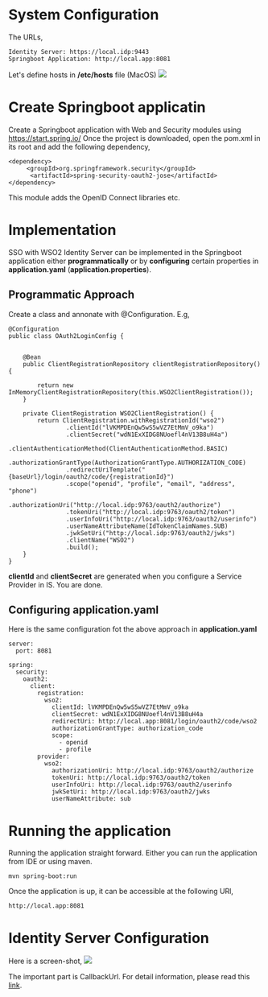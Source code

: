 # System Configuration
The URLs,
```
Identity Server: https://local.idp:9443
Springboot Application: http://local.app:8081
```


Let's define hosts in **/etc/hosts** file (MacOS)
![](https://github.com/anupamgogoi-wso2/wso2-summit/blob/master/spring-oauth2-login/docs/hosts-config.png?raw=true)

# Create Springboot applicatin

Create a Springboot application with Web and Security modules using https://start.spring.io/
Once the project is downloaded, open the pom.xml in its root and add the following dependency,
```
<dependency>
     <groupId>org.springframework.security</groupId>
      <artifactId>spring-security-oauth2-jose</artifactId>
</dependency>
```
This module adds the OpenID Connect libraries etc.

# Implementation
SSO with WSO2 Identity Server can be implemented in the Springboot application either **programmatically** or by **configuring** certain properties in **application.yaml** (**application.properties**).

## Programmatic Approach
Create a class and annonate with @Configuration. E.g,
```
@Configuration
public class OAuth2LoginConfig {


    @Bean
    public ClientRegistrationRepository clientRegistrationRepository() {

        return new InMemoryClientRegistrationRepository(this.WSO2ClientRegistration());
    }

    private ClientRegistration WSO2ClientRegistration() {
        return ClientRegistration.withRegistrationId("wso2")
                .clientId("lVKMPDEnQw5wS5wVZ7EtMmV_o9ka")
                .clientSecret("wdN1ExXIDG8NUoefl4nV13B8uH4a")
                .clientAuthenticationMethod(ClientAuthenticationMethod.BASIC)
                .authorizationGrantType(AuthorizationGrantType.AUTHORIZATION_CODE)
                .redirectUriTemplate("{baseUrl}/login/oauth2/code/{registrationId}")
                .scope("openid", "profile", "email", "address", "phone")
                .authorizationUri("http://local.idp:9763/oauth2/authorize")
                .tokenUri("http://local.idp:9763/oauth2/token")
                .userInfoUri("http://local.idp:9763/oauth2/userinfo")
                .userNameAttributeName(IdTokenClaimNames.SUB)
                .jwkSetUri("http://local.idp:9763/oauth2/jwks")
                .clientName("WSO2")
                .build();
    }
}
```
**clientId** and **clientSecret** are generated when you configure a Service Provider in IS.
You are done.

## Configuring application.yaml
Here is the same configuration fot the above approach in **application.yaml**
```
server:
  port: 8081

spring:
  security:
    oauth2:
      client:
        registration:
          wso2:
            clientId: lVKMPDEnQw5wS5wVZ7EtMmV_o9ka
            clientSecret: wdN1ExXIDG8NUoefl4nV13B8uH4a
            redirectUri: http://local.app:8081/login/oauth2/code/wso2
            authorizationGrantType: authorization_code
            scope:
              - openid
              - profile
        provider:
          wso2:
            authorizationUri: http://local.idp:9763/oauth2/authorize
            tokenUri: http://local.idp:9763/oauth2/token
            userInfoUri: http://local.idp:9763/oauth2/userinfo
            jwkSetUri: http://local.idp:9763/oauth2/jwks
            userNameAttribute: sub

```

# Running the application
Running the application straight forward. Either you can run the application from IDE or using maven.
```
mvn spring-boot:run
```
Once the application is up, it can be accessible at the following URl,
```
http://local.app:8081
```
# Identity Server Configuration
Here is a screen-shot,
![](https://github.com/anupamgogoi-wso2/wso2-summit/blob/master/spring-oauth2-login/docs/is-service-provider.png?raw=true)

The important part is CallbackUrl. For detail information, please read this [link](https://docs.spring.io/spring-security/site/docs/current/reference/htmlsingle/#oauth2login-sample-redirect-uri).

